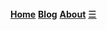 <div id="myNavbar" class="navbar">
  <a href="/" class="homeoption"><strong>Home</strong></a>
  <a href="/blog" class="otheroptions"><strong>Blog</strong></a>
  <a href="/about" class="otheroptions"><strong>About</strong></a>
  <a href="javascript:void(0);" style="font-size:15px;" class="icon" onclick="interactNav()">&#9776;</a>
</div>
<script>
var visible = false
function evalNav() {
  var x = document.getElementById("myNavbar");
  if (x.className === "navbar") {
    x.className += " responsive";
    console.log("set navbar responsive");
  } else {
    x.className = "navbar";
    console.log("set navbar");
  }
}
</script>

